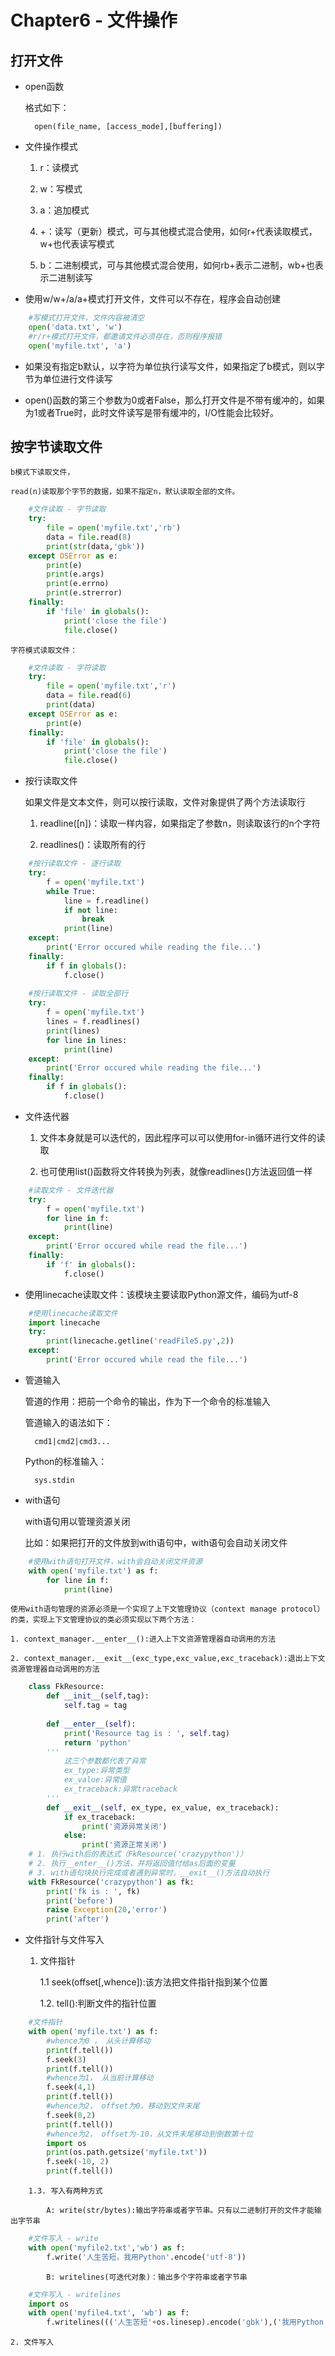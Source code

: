 # Chapter6 - 文件操作

## 打开文件

- open函数

	格式如下：
	
		open(file_name, [access_mode],[buffering])
		
- 文件操作模式

	1. r：读模式
	
	2. w：写模式
	
	3. a：追加模式
	
	4. +：读写（更新）模式，可与其他模式混合使用，如何r+代表读取模式，w+也代表读写模式
	
	5. b：二进制模式，可与其他模式混合使用，如何rb+表示二进制，wb+也表示二进制读写
	
- 使用w/w+/a/a+模式打开文件，文件可以不存在，程序会自动创建

```python
	#写模式打开文件，文件内容被清空
	open('data.txt', 'w')
	#r/r+模式打开文件，都邀请文件必须存在，否则程序报错
	open('myfile.txt', 'a')
```

- 如果没有指定b默认，以字符为单位执行读写文件，如果指定了b模式，则以字节为单位进行文件读写

- open()函数的第三个参数为0或者False，那么打开文件是不带有缓冲的，如果为1或者True时，此时文件读写是带有缓冲的，I/O性能会比较好。

## 按字节读取文件

	b模式下读取文件，
	
	read(n)读取那个字节的数据，如果不指定n，默认读取全部的文件。
	
```python
	#文件读取 - 字节读取
	try:
		file = open('myfile.txt','rb')
		data = file.read(8)
		print(str(data,'gbk'))
	except OSError as e:
		print(e)
		print(e.args)
		print(e.errno)
		print(e.strerror)
	finally:
		if 'file' in globals():
			print('close the file')
			file.close()
```

	字符模式读取文件：
	
```python
	#文件读取 - 字符读取
	try:
		file = open('myfile.txt','r')
		data = file.read(6)
		print(data)
	except OSError as e:
		print(e)
	finally:
		if 'file' in globals():
			print('close the file')
			file.close()
```

- 按行读取文件

	如果文件是文本文件，则可以按行读取，文件对象提供了两个方法读取行
	
	1. readline([n])：读取一样内容，如果指定了参数n，则读取该行的n个字符
	
	2. readlines()：读取所有的行
	
```python
	#按行读取文件 - 逐行读取
	try:
		f = open('myfile.txt')
		while True:
			line = f.readline()
			if not line:
				break
			print(line)
	except:
		print('Error occured while reading the file...')
	finally:
		if f in globals():
			f.close()
			
	#按行读取文件 - 读取全部行
	try:
		f = open('myfile.txt')
		lines = f.readlines()
		print(lines)
		for line in lines:
			print(line)
	except:
		print('Error occured while reading the file...')
	finally:
		if f in globals():
			f.close()
```	

- 文件迭代器

	1. 文件本身就是可以迭代的，因此程序可以可以使用for-in循环进行文件的读取
	
	2. 也可使用list()函数将文件转换为列表，就像readlines()方法返回值一样
	
```python
	#读取文件 - 文件迭代器
	try:
		f = open('myfile.txt')
		for line in f:
			print(line)
	except:
		print('Error occured while read the file...')
	finally:
		if 'f' in globals():
			f.close()
```

- 使用linecache读取文件：该模块主要读取Python源文件，编码为utf-8

```python
	#使用linecache读取文件
	import linecache
	try:
		print(linecache.getline('readFile5.py',2))
	except:
		print('Error occured while read the file...')
```

- 管道输入

	管道的作用：把前一个命令的输出，作为下一个命令的标准输入
	
	管道输入的语法如下：
		
		cmd1|cmd2|cmd3...
		
	Python的标准输入：
	
		sys.stdin

- with语句

	with语句用以管理资源关闭
	
	比如：如果把打开的文件放到with语句中，with语句会自动关闭文件
	
```python
	#使用with语句打开文件，with会自动关闭文件资源
	with open('myfile.txt') as f:
		for line in f:
			print(line)
```

	使用with语句管理的资源必须是一个实现了上下文管理协议（context manage protocol）的类，实现上下文管理协议的类必须实现以下两个方法：
	
	1. context_manager.__enter__():进入上下文资源管理器自动调用的方法
	
	2. context_manager.__exit__(exc_type,exc_value,exc_traceback):退出上下文资源管理器自动调用的方法```python
	class FkResource:
		def __init__(self,tag):
			self.tag = tag
			
		def __enter__(self):
			print('Resource tag is : ', self.tag)
			return 'python'
		'''
			这三个参数都代表了异常
			ex_type:异常类型
			ex_value:异常值
			ex_traceback:异常traceback
		'''
		def __exit__(self, ex_type, ex_value, ex_traceback):
			if ex_traceback:
				print('资源异常关闭')
			else:
				print('资源正常关闭')
	# 1. 执行with后的表达式（FkResource('crazypython')）
	# 2. 执行__enter__()方法，并将返回值付给as后面的变量
	# 3. with语句块执行完成或者遇到异常时，__exit__()方法自动执行
	with FkResource('crazypython') as fk:
		print('fk is : ', fk)
		print('before')
		raise Exception(20,'error')
		print('after')
```

- 文件指针与文件写入

	1. 文件指针
	
		1.1 seek(offset[,whence]):该方法把文件指针指到某个位置
		
		1.2. tell():判断文件的指针位置
		
```python
	#文件指针
	with open('myfile.txt') as f:
		#whence为0 ， 从头计算移动
		print(f.tell())
		f.seek(3)
		print(f.tell())
		#whence为1， 从当前计算移动
		f.seek(4,1)
		print(f.tell())
		#whence为2， offset为0，移动到文件末尾
		f.seek(0,2)
		print(f.tell())
		#whence为2， offset为-10，从文件末尾移动到倒数第十位
		import os
		print(os.path.getsize('myfile.txt'))
		f.seek(-10, 2)
		print(f.tell())
```
		1.3. 写入有两种方式
		
			A: write(str/bytes):输出字符串或者字节串。只有以二进制打开的文件才能输出字节串
			
```python
	#文件写入 - write
	with open('myfile2.txt','wb') as f:
		f.write('人生苦短，我用Python'.encode('utf-8'))
```
			
			B: writelines(可迭代对象)：输出多个字符串或者字节串
			
```python
	#文件写入 - writelines
	import os
	with open('myfile4.txt', 'wb') as f:
		f.writelines((('人生苦短'+os.linesep).encode('gbk'),('我用Python'+os.linesep).encode('gbk'),('学习让我不断进步'+os.linesep).encode('gbk')))
```
		
	2. 文件写入